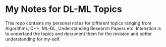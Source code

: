 # My Notes for DL-ML Topics

This repo contains my personal notes for different topics ranging from Algorithms, C++, ML-DL, Understanding Research Papers etc. Intenstion is to undertand the topics and document them for the revision and better understanding for my-self.
